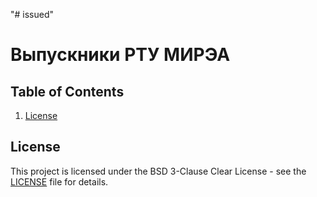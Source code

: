 "# issued" 
# Выпускники РТУ МИРЭА

## Table of Contents
1. [License](#license)
   
## License

This project is licensed under the BSD 3-Clause Clear License - see the [LICENSE](LICENSE) file for details.
